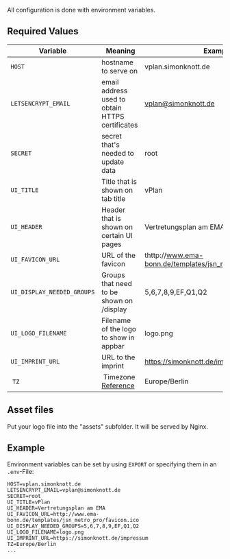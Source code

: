All configuration is done with environment variables.

## Required Values

| Variable                   |  Meaning                                               | Example                                                     |
| -------------------------- | ------------------------------------------------------ | ----------------------------------------------------------- |
| `HOST`                     | hostname to serve on                                   | vplan.simonknott.de                                         |
| `LETSENCRYPT_EMAIL`        | email address used to obtain HTTPS certificates        | vplan@simonknott.de                                         |
| `SECRET`                   | secret that's needed to update data                    | root                                                        |
| `UI_TITLE`                 | Title that is shown on tab title                       | vPlan                                                       |
| `UI_HEADER`                | Header that is shown on certain UI pages               | Vertretungsplan am EMA                                      |
| `UI_FAVICON_URL`           | URL of the favicon                                     | thttp://www.ema-bonn.de/templates/jsn_metro_pro/favicon.ico |
| `UI_DISPLAY_NEEDED_GROUPS` | Groups that need to be shown on /display               | 5,6,7,8,9,EF,Q1,Q2                                          |
| `UI_LOGO_FILENAME`         | Filename of the logo to show in appbar                 | logo.png                                                    |
| `UI_IMPRINT_URL`           | URL to the imprint                                     | https://simonknott.de/impressum                             |
|  `TZ`                      |  Timezone [Reference](https://www.iana.org/time-zones) | Europe/Berlin                                               |

## Asset files

Put your logo file into the "assets" subfolder.
It will be served by Nginx.

## Example

Environment variables can be set by using `EXPORT` or specifying them in an `.env`-File:

```env
HOST=vplan.simonknott.de
LETSENCRYPT_EMAIL=vplan@simonknott.de
SECRET=root
UI_TITLE=vPlan
UI_HEADER=Vertretungsplan am EMA
UI_FAVICON_URL=http://www.ema-bonn.de/templates/jsn_metro_pro/favicon.ico
UI_DISPLAY_NEEDED_GROUPS=5,6,7,8,9,EF,Q1,Q2
UI_LOGO_FILENAME=logo.png
UI_IMPRINT_URL=https://simonknott.de/impressum
TZ=Europe/Berlin
...
```
